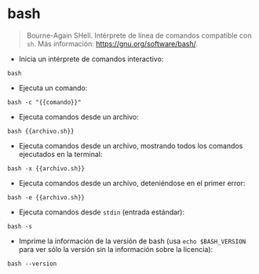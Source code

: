 # bash

> Bourne-Again SHell.
> Intérprete de línea de comandos compatible con `sh`.
> Más información: <https://gnu.org/software/bash/>.

- Inicia un intérprete de comandos interactivo:

`bash`

- Ejecuta un comando:

`bash -c "{{comando}}"`

- Ejecuta comandos desde un archivo:

`bash {{archivo.sh}}`

- Ejecuta comandos desde un archivo, mostrando todos los comandos ejecutados en la terminal:

`bash -x {{archivo.sh}}`

- Ejecuta comandos desde un archivo, deteniéndose en el primer error:

`bash -e {{archivo.sh}}`

- Ejecuta comandos desde `stdin` (entrada estándar):

`bash -s`

- Imprime la información de la versión de bash (usa `echo $BASH_VERSION` para ver sólo la versión sin la información sobre la licencia):

`bash --version`
